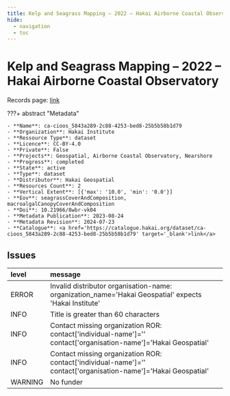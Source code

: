 ```yaml
---
title: Kelp and Seagrass Mapping – 2022 – Hakai Airborne Coastal Observatory
hide:
  - navigation
  - toc
---
```


# Kelp and Seagrass Mapping – 2022 – Hakai Airborne Coastal Observatory

Records page: <a href='https://catalogue.hakai.org/dataset/ca-cioos_5843a289-2c88-4253-bed8-25b5b58b1d79' target='_blank'>link</a>

???+ abstract "Metadata"

    - **Name**: ca-cioos_5843a289-2c88-4253-bed8-25b5b58b1d79 
    - **Organization**: Hakai Institute 
    - **Ressource Type**: dataset 
    - **Licence**: CC-BY-4.0 
    - **Private**: False 
    - **Projects**: Geospatial, Airborne Coastal Observatory, Nearshore 
    - **Progress**: completed 
    - **State**: active 
    - **Type**: dataset 
    - **Distributor**: Hakai Geospatial 
    - **Resources Count**: 2 
    - **Vertical Extent**: [{'max': '10.0', 'min': '0.0'}] 
    - **Eov**: seagrassCoverAndComposition, macroalgalCanopyCoverAndComposition 
    - **Doi**: 10.21966/8wbr-vk04 
    - **Metadata Publication**: 2023-08-24 
    - **Metadata Revision**: 2024-07-23 
    - **Catalogue**: <a href='https://catalogue.hakai.org/dataset/ca-cioos_5843a289-2c88-4253-bed8-25b5b58b1d79' target='_blank'>link</a> 

<div id='map'></div>




## Issues
| level   | message                                                                                                          |
|:--------|:-----------------------------------------------------------------------------------------------------------------|
| ERROR   | Invalid distributor organisation-name: organization_name='Hakai Geospatial' expects 'Hakai Institute'            |
| INFO    | Title is greater than 60 characters                                                                              |
| INFO    | Contact missing organization ROR:  contact['individual-name']='' contact['organisation-name']='Hakai Geospatial' |
| INFO    | Contact missing organization ROR:  contact['individual-name']='' contact['organisation-name']='Hakai Geospatial' |
| WARNING | No funder                                                                                                        |


<script>
   document.addEventListener("DOMContentLoaded", function() {
    var map = L.map('map').setView([51.505, -125.09], 5);
    L.tileLayer('https://tile.openstreetmap.org/{z}/{x}/{y}.png', {
        maxZoom: 19,
        attribution: '&copy; <a href="http://www.openstreetmap.org/copyright">OpenStreetMap</a>'
    }).addTo(map);
    var geojsonFeature = {
        "type": "Feature",
        "properties": {
            "name" : "Kelp and Seagrass Mapping – 2022 – Hakai Airborne Coastal Observatory"
        },
        "geometry": {'type': 'Polygon', 'coordinates': [[[-128.6, 51.59], [-128.0, 51.59], [-128.0, 52.1], [-128.6, 52.1], [-128.6, 51.59]]]}
    }
    L.geoJSON(geojsonFeature).addTo(map);
   })
</script>